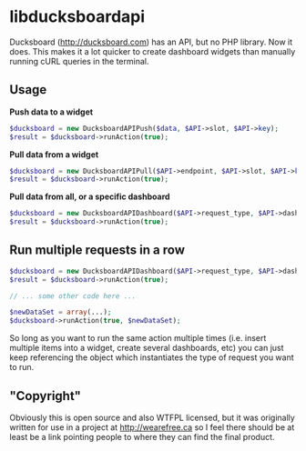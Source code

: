 libducksboardapi
================

Ducksboard (http://ducksboard.com) has an API, but no PHP library.  Now it does.  This makes it a lot quicker to create dashboard widgets than manually running cURL queries in the terminal.

## Usage
**Push data to a widget**
```php
$ducksboard = new DucksboardAPIPush($data, $API->slot, $API->key);
$result = $ducksboard->runAction(true);
```

**Pull data from a widget**
```php
$ducksboard = new DucksboardAPIPull($API->endpoint, $API->slot, $API->key);
$result = $ducksboard->runAction(true);
```

**Pull data from all, or a specific dashboard**
```php
$ducksboard = new DucksboardAPIDashboard($API->request_type, $API->dashboard_slug, $API->key);
$result = $ducksboard->runAction(true);
```

## Run multiple requests in a row
```php
$ducksboard = new DucksboardAPIDashboard($API->request_type, $API->dashboard_slug, $API->key);
$result = $ducksboard->runAction(true);

// ... some other code here ...

$newDataSet = array(...);
$ducksboard->runAction(true, $newDataSet);
```

So long as you want to run the same action multiple times (i.e. insert multiple items into a widget, create several dashboards, etc) you can just keep referencing the object which instantiates the type of request you want to run.

## "Copyright"
Obviously this is open source and also WTFPL licensed, but it was originally written for use in a project at http://wearefree.ca so I feel there should be at least be a link pointing people to where they can find the final product.
